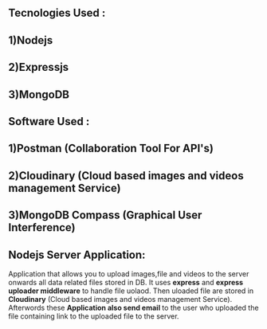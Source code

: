 ## Tecnologies Used :
##                   1)Nodejs 
##                   2)Expressjs 
##                   3)MongoDB
## Software Used : 
##               1)Postman (Collaboration Tool For API's)
##               2)Cloudinary (Cloud based images and videos management Service)
##               3)MongoDB Compass (Graphical User Interference)

## Nodejs Server Application:
Application that allows you to upload images,file and videos to the server onwards all data related files stored in DB. 
It uses **express** and **express uploader middleware** to handle file uolaod.
Then uloaded file are stored in **Cloudinary** (Cloud based images and videos management Service). 
Afterwords these **Application also send email** to the user who uploaded the file containing link to the uploaded file to the server.
